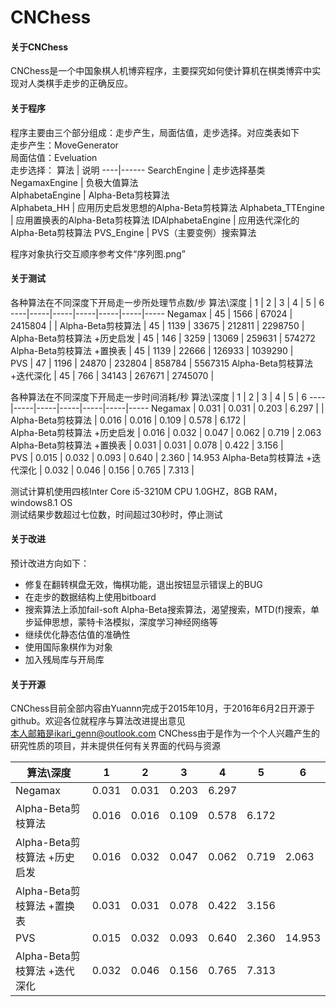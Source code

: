 # CNChess

#### 关于CNChess
CNChess是一个中国象棋人机博弈程序，主要探究如何使计算机在棋类博弈中实现对人类棋手走步的正确反应。

#### 关于程序
程序主要由三个部分组成：走步产生，局面估值，走步选择。对应类表如下   
走步产生：MoveGenerator  
局面估值：Eveluation    
走步选择：
算法 | 说明 
----|------
SearchEngine | 走步选择基类  
NegamaxEngine | 负极大值算法  
AlphabetaEngine | Alpha-Beta剪枝算法  
Alphabeta_HH | 应用历史启发思想的Alpha-Beta剪枝算法 
Alphabeta_TTEngine | 应用置换表的Alpha-Beta剪枝算法
IDAlphabetaEngine | 应用迭代深化的Alpha-Beta剪枝算法 
PVS_Engine | PVS（主要变例）搜索算法   

程序对象执行交互顺序参考文件“序列图.png”


#### 关于测试
各种算法在不同深度下开局走一步所处理节点数/步
算法\深度 | 1 | 2 | 3 | 4 | 5 | 6 
----|-----|-----|-----|-----|-----|-----
Negamax | 45 | 1566 | 67024 | 2415804 |  | 
Alpha-Beta剪枝算法 | 45 | 1139 | 33675 | 212811 | 2298750 |  
Alpha-Beta剪枝算法 +历史启发 | 45 | 146 | 3259 | 13069 | 259631 | 574272 
Alpha-Beta剪枝算法 +置换表 | 45 | 1139 | 22666 | 126933 | 1039290 |  
PVS	 | 47 | 1196 | 24870 | 232804 | 858784 | 5567315 
Alpha-Beta剪枝算法 +迭代深化	 | 45 | 766 | 34143 | 267671 | 2745070 |  

各种算法在不同深度下开局走一步时间消耗/秒
算法\深度 | 1 | 2 | 3 | 4 | 5 | 6 
----|-----|-----|-----|-----|-----|-----
Negamax | 0.031 | 0.031 | 0.203 | 6.297 |  | 
Alpha-Beta剪枝算法 | 0.016 | 0.016 | 0.109 | 0.578 | 6.172 |  
Alpha-Beta剪枝算法 +历史启发 | 0.016 | 0.032 | 0.047 | 0.062 | 0.719 | 2.063 
Alpha-Beta剪枝算法 +置换表 | 0.031 | 0.031 | 0.078 | 0.422 | 3.156 |  
PVS	 | 0.015 | 0.032 | 0.093 | 0.640 | 2.360 | 14.953 
Alpha-Beta剪枝算法 +迭代深化	 | 0.032 | 0.046 | 0.156 | 0.765 | 7.313 |  

测试计算机使用四核Inter Core i5-3210M CPU 1.0GHZ，8GB RAM，windows8.1 OS  
测试结果步数超过七位数，时间超过30秒时，停止测试


#### 关于改进
预计改进方向如下：  
 - 修复在翻转棋盘无效，悔棋功能，退出按钮显示错误上的BUG  
 - 在走步的数据结构上使用bitboard  
 - 搜索算法上添加fail-soft    Alpha-Beta搜索算法，渴望搜索，MTD(f)搜索，单步延伸思想，蒙特卡洛模拟，深度学习神经网络等  
- 继续优化静态估值的准确性  
- 使用国际象棋作为对象  
- 加入残局库与开局库  

#### 关于开源
CNChess目前全部内容由Yuannn完成于2015年10月，于2016年6月2日开源于github。欢迎各位就程序与算法改进提出意见   
本人邮箱是ikari_genn@outlook.com
CNChess由于是作为一个个人兴趣产生的研究性质的项目，并未提供任何有关界面的代码与资源


算法\深度 | 1 | 2 | 3 | 4 | 5 | 6 
----|-----|-----|-----|-----|-----|-----
Negamax | 0.031 | 0.031 | 0.203 | 6.297 |  | 
Alpha-Beta剪枝算法 | 0.016 | 0.016 | 0.109 | 0.578 | 6.172 |  
Alpha-Beta剪枝算法 +历史启发 | 0.016 | 0.032 | 0.047 | 0.062 | 0.719 | 2.063 
Alpha-Beta剪枝算法 +置换表 | 0.031 | 0.031 | 0.078 | 0.422 | 3.156 |  
PVS	 | 0.015 | 0.032 | 0.093 | 0.640 | 2.360 | 14.953 
Alpha-Beta剪枝算法 +迭代深化	 | 0.032 | 0.046 | 0.156 | 0.765 | 7.313 | 
